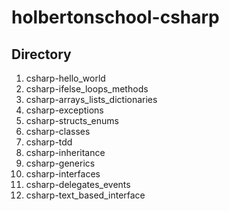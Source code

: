 # holbertonschool-csharp
## Directory
1) csharp-hello_world
2) csharp-ifelse_loops_methods
3) csharp-arrays_lists_dictionaries
4) csharp-exceptions
5) csharp-structs_enums
6) csharp-classes
7) csharp-tdd
8) csharp-inheritance
9) csharp-generics
10) csharp-interfaces
11) csharp-delegates_events
12) csharp-text_based_interface
